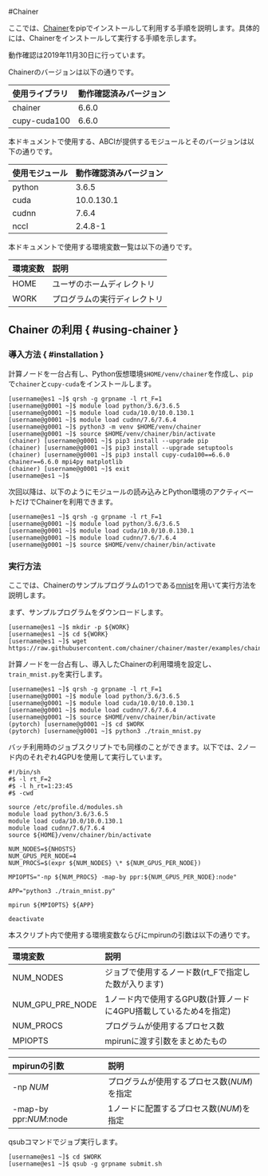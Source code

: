 #Chainer

ここでは、[Chainer](https://chainer.org/)をpipでインストールして利用する手順を説明します。具体的には、Chainerをインストールして実行する手順を示します。

動作確認は2019年11月30日に行っています。

Chainerのバージョンは以下の通りです。

| 使用ライブラリ | 動作確認済みバージョン |
| :-- | :-- |
| chainer | 6.6.0 |
| cupy-cuda100 | 6.6.0 |

本ドキュメントで使用する、ABCIが提供するモジュールとそのバージョンは以下の通りです。

| 使用モジュール | 動作確認済みバージョン |
| :-- | :-- |
| python  | 3.6.5      |
| cuda    | 10.0.130.1 |
| cudnn   | 7.6.4      |
| nccl    | 2.4.8-1    |

本ドキュメントで使用する環境変数一覧は以下の通りです。

| 環境変数 | 説明 |
| :-- | :-- |
| HOME | ユーザのホームディレクトリ |
| WORK | プログラムの実行ディレクトリ |

## Chainer の利用 { #using-chainer }

### 導入方法 { #installation }

計算ノードを一台占有し、Python仮想環境`$HOME/venv/chainer`を作成し、`pip`で`chainer`と`cupy-cuda`をインストールします。

```
[username@es1 ~]$ qrsh -g grpname -l rt_F=1
[username@g0001 ~]$ module load python/3.6/3.6.5
[username@g0001 ~]$ module load cuda/10.0/10.0.130.1
[username@g0001 ~]$ module load cudnn/7.6/7.6.4
[username@g0001 ~]$ python3 -m venv $HOME/venv/chainer
[username@g0001 ~]$ source $HOME/venv/chainer/bin/activate
(chainer) [username@g0001 ~]$ pip3 install --upgrade pip
(chainer) [username@g0001 ~]$ pip3 install --upgrade setuptools
(chainer) [username@g0001 ~]$ pip3 install cupy-cuda100==6.6.0 chainer==6.6.0 mpi4py matplotlib
(chainer) [username@g0001 ~]$ exit
[username@es1 ~]$
```

次回以降は、以下のようにモジュールの読み込みとPython環境のアクティベートだけでChainerを利用できます。

```
[username@es1 ~]$ qrsh -g grpname -l rt_F=1
[username@g0001 ~]$ module load python/3.6/3.6.5
[username@g0001 ~]$ module load cuda/10.0/10.0.130.1
[username@g0001 ~]$ module load cudnn/7.6/7.6.4
[username@g0001 ~]$ source $HOME/venv/chainer/bin/activate
```

### 実行方法

ここでは、Chainerのサンプルプログラムの1つである[mnist](http://yann.lecun.com/exdb/mnist/)を用いて実行方法を説明します。

まず、サンプルプログラムをダウンロードします。

```
[username@es1 ~]$ mkdir -p ${WORK}
[username@es1 ~]$ cd ${WORK}
[username@es1 ~]$ wget https://raw.githubusercontent.com/chainer/chainer/master/examples/chainermn/mnist/train_mnist.py
```

計算ノードを一台占有し、導入したChainerの利用環境を設定し、`train_mnist.py`を実行します。

```
[username@es1 ~]$ qrsh -g grpname -l rt_F=1
[username@g0001 ~]$ module load python/3.6/3.6.5
[username@g0001 ~]$ module load cuda/10.0/10.0.130.1
[username@g0001 ~]$ module load cudnn/7.6/7.6.4
[username@g0001 ~]$ source $HOME/venv/chainer/bin/activate
(pytorch) [username@g0001 ~]$ cd $WORK
(pytorch) [username@g0001 ~]$ python3 ./train_mnist.py
```

バッチ利用時のジョブスクリプトでも同様のことができます。以下では、2ノード内のそれぞれ4GPUを使用して実行しています。

```
#!/bin/sh
#$ -l rt_F=2
#$ -l h_rt=1:23:45
#$ -cwd

source /etc/profile.d/modules.sh
module load python/3.6/3.6.5
module load cuda/10.0/10.0.130.1
module load cudnn/7.6/7.6.4
source ${HOME}/venv/chainer/bin/activate

NUM_NODES=${NHOSTS}
NUM_GPUS_PER_NODE=4
NUM_PROCS=$(expr ${NUM_NODES} \* ${NUM_GPUS_PER_NODE})

MPIOPTS="-np ${NUM_PROCS} -map-by ppr:${NUM_GPUS_PER_NODE}:node"

APP="python3 ./train_mnist.py"

mpirun ${MPIOPTS} ${APP}

deactivate
```

本スクリプト内で使用する環境変数ならびにmpirunの引数は以下の通りです。

| 環境変数 | 説明 |
| :-- | :-- |
| NUM_NODES | ジョブで使用するノード数(rt_Fで指定した数が入ります) |
| NUM_GPU_PRE_NODE | 1ノード内で使用するGPU数(計算ノードに4GPU搭載しているため4を指定) |
| NUM_PROCS | プログラムが使用するプロセス数 |
| MPIOPTS | mpirunに渡す引数をまとめたもの |

| mpirunの引数 | 説明 |
| :-- | :-- |
| -np *NUM* | プログラムが使用するプロセス数(*NUM*)を指定 |
| -map-by ppr:*NUM*:node | 1ノードに配置するプロセス数(*NUM*)を指定 |

qsubコマンドでジョブ実行します。

```
[username@es1 ~]$ cd $WORK
[username@es1 ~]$ qsub -g grpname submit.sh
```
